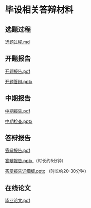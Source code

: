 # 毕设相关答辩材料

## 选题过程
[选题过程.md](./选题过程.md)

## 开题报告
[开题报告.pdf](./%E4%B8%AD%E6%9C%9F%E6%8A%A5%E5%91%8A.pdf)

[开题答辩.pptx](%E5%BC%80%E9%A2%98%E7%AD%94%E8%BE%A9.pptx)
## 中期报告
[中期报告.pdf](./%E4%B8%AD%E6%9C%9F%E6%8A%A5%E5%91%8A.pdf)

[中期检查.pptx](./%E4%B8%AD%E6%9C%9F%E6%A3%80%E6%9F%A5.pptx)
## 答辩报告
[答辩报告.pdf](./%E7%AD%94%E8%BE%A9%E6%8A%A5%E5%91%8A.pdf)

[答辩报告.pptx ](./%E7%AD%94%E8%BE%A9%E6%8A%A5%E5%91%8A.pptx)（时长约5分钟）

[答辩报告详细版.pptx](./%E7%AD%94%E8%BE%A9%E6%8A%A5%E5%91%8A%E8%AF%A6%E7%BB%86%E7%89%88.pptx) （时长约20-30分钟）
## 在线论文

[毕业论文.pdf](./%E6%AF%95%E4%B8%9A%E8%AE%BA%E6%96%87.pdf)